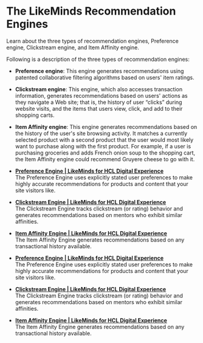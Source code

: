 # The LikeMinds Recommendation Engines

Learn about the three types of recommendation engines, Preference engine, Clickstream engine, and Item Affinity engine.

Following is a description of the three types of recommendation engines:

-   **Preference engine**: This engine generates recommendations using patented collaborative filtering algorithms based on users' item ratings.
-   **Clickstream engine**: This engine, which also accesses transaction information, generates recommendations based on users' actions as they navigate a Web site; that is, the history of user “clicks” during website visits, and the items that users view, click, and add to their shopping carts.
-   **Item Affinity engine**: This engine generates recommendations based on the history of the user's site browsing activity. It matches a currently selected product with a second product that the user would most likely want to purchase along with the first product. For example, if a user is purchasing groceries and adds French onion soup to the shopping cart, the Item Affinity engine could recommend Gruyere cheese to go with it.

-   **[Preference Engine \| LikeMinds for HCL Digital Experience](pzn_preference_engine.md)**  
The Preference Engine uses explicitly stated user preferences to make highly accurate recommendations for products and content that your site visitors like.
-   **[Clickstream Engine \| LikeMinds for HCL Digital Experience](pzn_clickstream_engine.md)**  
The Clickstream Engine tracks clickstream \(or rating\) behavior and generates recommendations based on mentors who exhibit similar affinities.
-   **[Item Affinity Engine \| LikeMinds for HCL Digital Experience](pzn_item_affinity_engine.md)**  
The Item Affinity Engine generates recommendations based on any transactional history available.
-   **[Preference Engine \| LikeMinds for HCL Digital Experience](pzn_preference_engine.md)**  
The Preference Engine uses explicitly stated user preferences to make highly accurate recommendations for products and content that your site visitors like.
-   **[Clickstream Engine \| LikeMinds for HCL Digital Experience](pzn_clickstream_engine.md)**  
The Clickstream Engine tracks clickstream \(or rating\) behavior and generates recommendations based on mentors who exhibit similar affinities.
-   **[Item Affinity Engine \| LikeMinds for HCL Digital Experience](pzn_item_affinity_engine.md)**  
The Item Affinity Engine generates recommendations based on any transactional history available.


